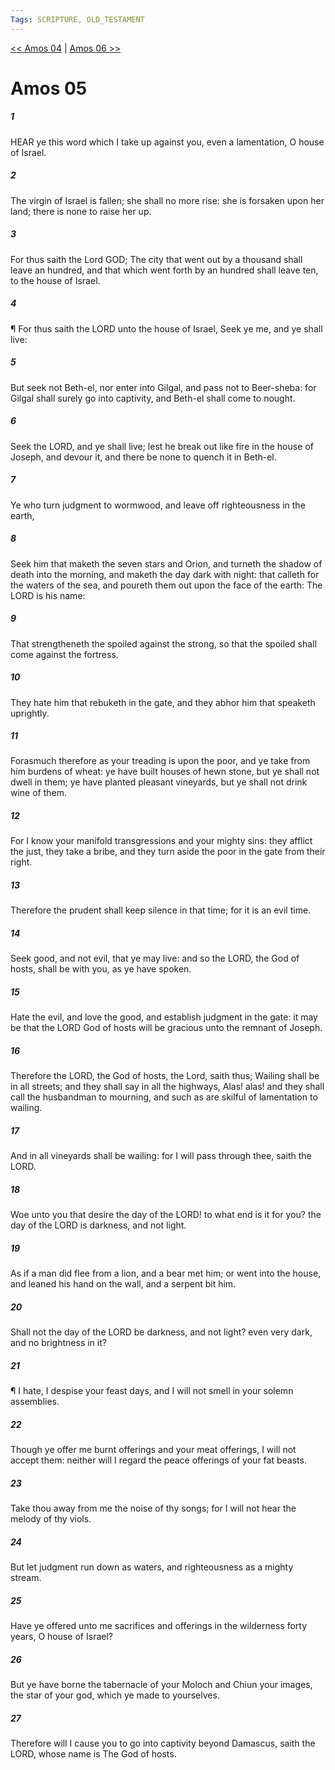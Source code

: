 ```yaml
---
Tags: SCRIPTURE, OLD_TESTAMENT
---
```


[<< Amos 04](OLD_TESTAMENT/30_Amos/Amos_04.md) | [Amos 06 >>](OLD_TESTAMENT/30_Amos/Amos_06.md)

# Amos 05

##### 1

HEAR ye this word which I take up against you, even a lamentation, O house of Israel.

##### 2

The virgin of Israel is fallen; she shall no more rise: she is forsaken upon her land; there is none to raise her up.

##### 3

For thus saith the Lord GOD; The city that went out by a thousand shall leave an hundred, and that which went forth by an hundred shall leave ten, to the house of Israel.

##### 4

¶ For thus saith the LORD unto the house of Israel, Seek ye me, and ye shall live:

##### 5

But seek not Beth-el, nor enter into Gilgal, and pass not to Beer-sheba: for Gilgal shall surely go into captivity, and Beth-el shall come to nought.

##### 6

Seek the LORD, and ye shall live; lest he break out like fire in the house of Joseph, and devour it, and there be none to quench it in Beth-el.

##### 7

Ye who turn judgment to wormwood, and leave off righteousness in the earth,

##### 8

Seek him that maketh the seven stars and Orion, and turneth the shadow of death into the morning, and maketh the day dark with night: that calleth for the waters of the sea, and poureth them out upon the face of the earth: The LORD is his name:

##### 9

That strengtheneth the spoiled against the strong, so that the spoiled shall come against the fortress.

##### 10

They hate him that rebuketh in the gate, and they abhor him that speaketh uprightly.

##### 11

Forasmuch therefore as your treading is upon the poor, and ye take from him burdens of wheat: ye have built houses of hewn stone, but ye shall not dwell in them; ye have planted pleasant vineyards, but ye shall not drink wine of them.

##### 12

For I know your manifold transgressions and your mighty sins: they afflict the just, they take a bribe, and they turn aside the poor in the gate from their right.

##### 13

Therefore the prudent shall keep silence in that time; for it is an evil time.

##### 14

Seek good, and not evil, that ye may live: and so the LORD, the God of hosts, shall be with you, as ye have spoken.

##### 15

Hate the evil, and love the good, and establish judgment in the gate: it may be that the LORD God of hosts will be gracious unto the remnant of Joseph.

##### 16

Therefore the LORD, the God of hosts, the Lord, saith thus; Wailing shall be in all streets; and they shall say in all the highways, Alas! alas! and they shall call the husbandman to mourning, and such as are skilful of lamentation to wailing.

##### 17

And in all vineyards shall be wailing: for I will pass through thee, saith the LORD.

##### 18

Woe unto you that desire the day of the LORD! to what end is it for you? the day of the LORD is darkness, and not light.

##### 19

As if a man did flee from a lion, and a bear met him; or went into the house, and leaned his hand on the wall, and a serpent bit him.

##### 20

Shall not the day of the LORD be darkness, and not light? even very dark, and no brightness in it?

##### 21

¶ I hate, I despise your feast days, and I will not smell in your solemn assemblies.

##### 22

Though ye offer me burnt offerings and your meat offerings, I will not accept them: neither will I regard the peace offerings of your fat beasts.

##### 23

Take thou away from me the noise of thy songs; for I will not hear the melody of thy viols.

##### 24

But let judgment run down as waters, and righteousness as a mighty stream.

##### 25

Have ye offered unto me sacrifices and offerings in the wilderness forty years, O house of Israel?

##### 26

But ye have borne the tabernacle of your Moloch and Chiun your images, the star of your god, which ye made to yourselves.

##### 27

Therefore will I cause you to go into captivity beyond Damascus, saith the LORD, whose name is The God of hosts.
